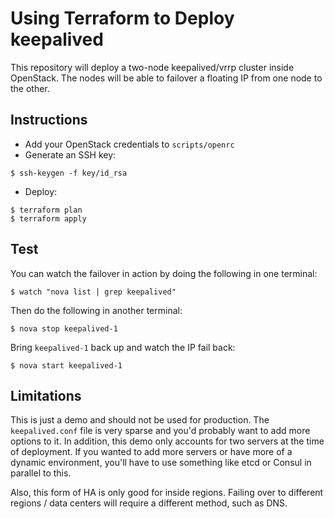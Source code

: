 # Using Terraform to Deploy keepalived

This repository will deploy a two-node keepalived/vrrp cluster inside OpenStack. The nodes will be able to failover a floating IP from one node to the other.

## Instructions

* Add your OpenStack credentials to `scripts/openrc`
* Generate an SSH key:

```shell
$ ssh-keygen -f key/id_rsa
```

* Deploy:

```shell
$ terraform plan
$ terraform apply
```

## Test

You can watch the failover in action by doing the following in one terminal:

```shell
$ watch "nova list | grep keepalived"
```

Then do the following in another terminal:

```shell
$ nova stop keepalived-1
```

Bring `keepalived-1` back up and watch the IP fail back:

```shell
$ nova start keepalived-1
```

## Limitations

This is just a demo and should not be used for production. The `keepalived.conf` file is very sparse and you'd probably want to add more options to it. In addition, this demo only accounts for two servers at the time of deployment. If you wanted to add more servers or have more of a dynamic environment, you'll have to use something like etcd or Consul in parallel to this.

Also, this form of HA is only good for inside regions. Failing over to different regions / data centers will require a different method, such as DNS.
